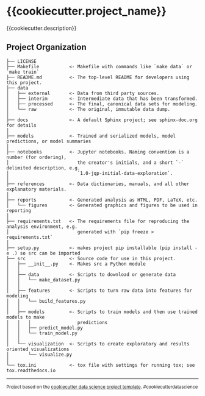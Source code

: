 {{cookiecutter.project\_name}}
==============================

{{cookiecutter.description}}

Project Organization
---- 

	├── LICENSE
	├── Makefile           <- Makefile with commands like `make data` or `make train`
	├── README.md          <- The top-level README for developers using this project.
	├── data
	│   ├── external       <- Data from third party sources.
	│   ├── interim        <- Intermediate data that has been transformed.
	│   ├── processed      <- The final, canonical data sets for modeling.
	│   └── raw            <- The original, immutable data dump.
	│
	├── docs               <- A default Sphinx project; see sphinx-doc.org for details
	│
	├── models             <- Trained and serialized models, model predictions, or model summaries
	│
	├── notebooks          <- Jupyter notebooks. Naming convention is a number (for ordering),
	│                         the creator's initials, and a short `-` delimited description, e.g.
	│                         `1.0-jqp-initial-data-exploration`.
	│
	├── references         <- Data dictionaries, manuals, and all other explanatory materials.
	│
	├── reports            <- Generated analysis as HTML, PDF, LaTeX, etc.
	│   └── figures        <- Generated graphics and figures to be used in reporting
	│
	├── requirements.txt   <- The requirements file for reproducing the analysis environment, e.g.
	│                         generated with `pip freeze > requirements.txt`
	│
	├── setup.py           <- makes project pip installable (pip install -e .) so src can be imported
	├── src                <- Source code for use in this project.
	│   ├── __init__.py    <- Makes src a Python module
	│   │
	│   ├── data           <- Scripts to download or generate data
	│   │   └── make_dataset.py
	│   │
	│   ├── features       <- Scripts to turn raw data into features for modeling
	│   │   └── build_features.py
	│   │
	│   ├── models         <- Scripts to train models and then use trained models to make
	│   │   │                 predictions
	│   │   ├── predict_model.py
	│   │   └── train_model.py
	│   │
	│   └── visualization  <- Scripts to create exploratory and results oriented visualizations
	│       └── visualize.py
	│
	└── tox.ini            <- tox file with settings for running tox; see tox.readthedocs.io


---- 

<p><small>Project based on the <a target="_blank" href="https://drivendata.github.io/cookiecutter-data-science/">cookiecutter data science project template</a>. #cookiecutterdatascience</small></p>
